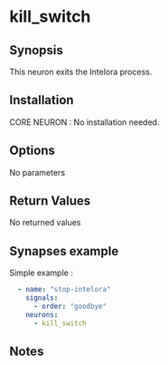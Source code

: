 # kill_switch

## Synopsis

This neuron exits the Intelora process.

## Installation

CORE NEURON : No installation needed.  

## Options

No parameters

## Return Values

No returned values

## Synapses example

Simple example : 

```yml
  - name: "stop-intelora"
    signals:
      - order: "goodbye"
    neurons:
      - kill_switch    
```


## Notes


